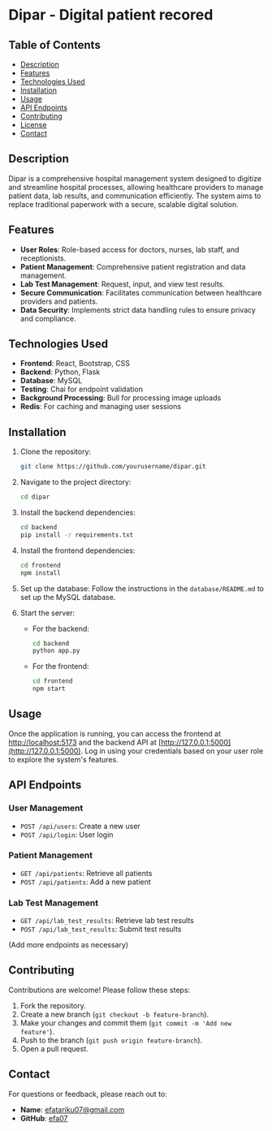 # Dipar - Digital patient recored

## Table of Contents
- [Description](#description)
- [Features](#features)
- [Technologies Used](#technologies-used)
- [Installation](#installation)
- [Usage](#usage)
- [API Endpoints](#api-endpoints)
- [Contributing](#contributing)
- [License](#license)
- [Contact](#contact)

## Description
Dipar is a comprehensive hospital management system designed to digitize and streamline hospital processes, allowing healthcare providers to manage patient data, lab results, and communication efficiently. The system aims to replace traditional paperwork with a secure, scalable digital solution.

## Features
- **User Roles**: Role-based access for doctors, nurses, lab staff, and receptionists.
- **Patient Management**: Comprehensive patient registration and data management.
- **Lab Test Management**: Request, input, and view test results.
- **Secure Communication**: Facilitates communication between healthcare providers and patients.
- **Data Security**: Implements strict data handling rules to ensure privacy and compliance.

## Technologies Used
- **Frontend**: React, Bootstrap, CSS
- **Backend**: Python, Flask
- **Database**: MySQL
- **Testing**: Chai for endpoint validation
- **Background Processing**: Bull for processing image uploads
- **Redis**: For caching and managing user sessions

## Installation
1. Clone the repository:
    ```bash
    git clone https://github.com/yourusername/dipar.git
    ```
2. Navigate to the project directory:
    ```bash
    cd dipar
    ```
3. Install the backend dependencies:
    ```bash
    cd backend
    pip install -r requirements.txt
    ```
4. Install the frontend dependencies:
    ```bash
    cd frontend
    npm install
    ```
5. Set up the database:
    Follow the instructions in the `database/README.md` to set up the MySQL database.

6. Start the server:
    - For the backend:
        ```bash
        cd backend
        python app.py
        ```
    - For the frontend:
        ```bash
        cd frontend
        npm start
        ```

## Usage
Once the application is running, you can access the frontend at [http://localhost:5173](http://localhost:5173) and the backend API at [http://127.0.0.1:5000](http://127.0.0.1:5000). Log in using your credentials based on your user role to explore the system's features.

## API Endpoints
### User Management
- `POST /api/users`: Create a new user
- `POST /api/login`: User login

### Patient Management
- `GET /api/patients`: Retrieve all patients
- `POST /api/patients`: Add a new patient

### Lab Test Management
- `GET /api/lab_test_results`: Retrieve lab test results
- `POST /api/lab_test_results`: Submit test results

(Add more endpoints as necessary)

## Contributing
Contributions are welcome! Please follow these steps:
1. Fork the repository.
2. Create a new branch (`git checkout -b feature-branch`).
3. Make your changes and commit them (`git commit -m 'Add new feature'`).
4. Push to the branch (`git push origin feature-branch`).
5. Open a pull request.

## Contact
For questions or feedback, please reach out to:
- **Name**: efatariku07@gmail.com
- **GitHub**: [efa07](https://github.com/efa07)

